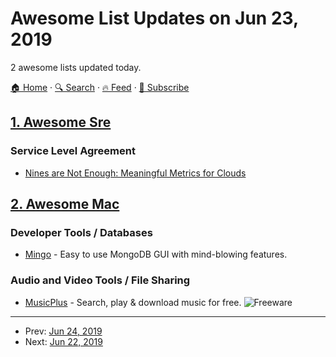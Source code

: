 # Awesome List Updates on Jun 23, 2019

2 awesome lists updated today.

[🏠 Home](/README.md) · [🔍 Search](https://test.trackawesomelist.com/search/) · [🔥 Feed](https://test.trackawesomelist.com/rss.xml) · [📮 Subscribe](https://trackawesomelist.us17.list-manage.com/subscribe?u=d2f0117aa829c83a63ec63c2f&id=36a103854c)



## [1. Awesome Sre](/content/dastergon/awesome-sre/README.md)

### Service Level Agreement

*   [Nines are Not Enough: Meaningful Metrics for Clouds](https://ai.google/research/pubs/pub48033)

## [2. Awesome Mac](/content/jaywcjlove/awesome-mac/README.md)

### Developer Tools / Databases

*   [Mingo](https://mingo.io/) - Easy to use MongoDB GUI with mind-blowing features.

### Audio and Video Tools / File Sharing

*   [MusicPlus](https://musicplus.io) - Search, play & download music for free. ![Freeware](https://jaywcjlove.github.io/sb/ico/min-free.svg "Freeware")

---

- Prev: [Jun 24, 2019](/content/2019/06/24/README.md)
- Next: [Jun 22, 2019](/content/2019/06/22/README.md)